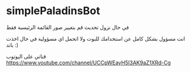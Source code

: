 # simplePaladinsBot
في حال نزول تحديث قم بتغيير صور القائمة الرئيسية فقط 

انت مسؤول بشكل كامل عن استخدامك للبوت ولا اتحمل اي مسؤولية في حال اخذت باند :)


قناتي على اليوتوب 
https://www.youtube.com/channel/UCCpWEayH5I3AK9aZ1XRd-Cg
